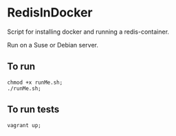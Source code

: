 # RedisInDocker

Script for installing docker and running a redis-container.

Run on a Suse or Debian server.

## To run

```()
chmod +x runMe.sh;
./runMe.sh;
```

## To run tests

```()
vagrant up;
```
